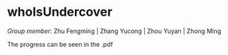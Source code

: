 # whoIsUndercover

*Group member*: Zhu Fengming | Zhang Yucong | Zhou Yuyan | Zhong Ming

The progress can be seen in the .pdf 